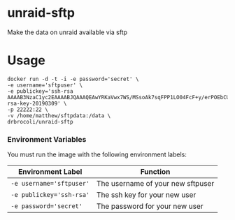 # unraid-sftp
Make the data on unraid available via sftp

# Usage

    docker run -d -t -i -e password='secret' \
    -e username='sftpuser' \
    -e publickey='ssh-rsa AAAAB3NzaC1yc2EAAAABJQAAAQEAwYRKaVwx7WS/MSsoAk7sqFPP1LO04FcF+y/erPOEbCUU2gOa/BXFzBvFLADMgKUjdoDyWvOIonqLrXrkY5wMx8wbGx0Hwx6/B3xexWPKgfxB/r5Nm5hBTst5ANuAk6cE5ENsNFfPMjZ5vPqJZYc1JLwlnwbfhgdBQkNt2+yjNXTGGOhVJBvZmyIt7Y+z16S6qODDMwCLUuCFVA5eg4WJIPrM5E9GjIgwGupnpeq5iMmsJShDafQEwpMyXbjBdXNfS9QbBdc82UvXnoONnZunMMdVdppLybzwCMb+I/LuQs3tLy/MhlQnQOTejEzSE1YpLeH7bk/cbusXJ+IPdoaIOQ== rsa-key-20190309' \
    -p 22222:22 \
    -v /home/matthew/sftpdata:/data \
    drbrocoli/unraid-sftp

### Environment Variables
You must run the image with the following environment labels:

| Environment Label | Function |
|-------------------|----------|
| `-e username='sftpuser'` | The username of your new sftpuser |
| `-e publickey='ssh-rsa'` | The ssh key for your new user |
| `-e password='secret'` | The password for your new user |